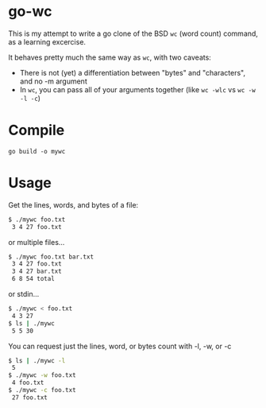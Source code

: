 # go-wc

This is my attempt to write a go clone of the BSD `wc` (word count) command, as a learning excercise.

It behaves pretty much the same way as `wc`, with two caveats:

- There is not (yet) a differentiation between "bytes" and "characters", and no -m argument
- In `wc`, you can pass all of your arguments together (like `wc -wlc` vs `wc -w -l -c`)

# Compile

`go build -o mywc`

# Usage


Get the lines, words, and bytes of a file:
```sh
$ ./mywc foo.txt   
 3 4 27 foo.txt
```

or multiple files...
```sh
$ ./mywc foo.txt bar.txt 
 3 4 27 foo.txt
 3 4 27 bar.txt
 6 8 54 total
```
or stdin...
```sh
$ ./mywc < foo.txt       
 4 3 27 
$ ls | ./mywc 
 5 5 30 
```
You can request just the lines, word, or bytes count with -l, -w, or -c

```sh
$ ls | ./mywc -l
 5 
$ ./mywc -w foo.txt   
 4 foo.txt
$ ./mywc -c foo.txt
 27 foo.txt
```
